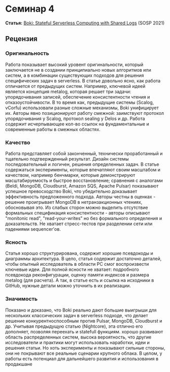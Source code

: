 # Семинар 4

**Статья:** [Boki: Stateful Serverless Computing with Shared Logs](https://www.cs.utexas.edu/~witchel/pubs/jia21sosp-boki.pdf) (SOSP 2021)

## Рецензия

### Оригинальность

Работа показывает высокий уровент оригинальности, который заключается не в создании принципиально новых алгоритмов или систем, а в комбинации существующих подходов для решения специфических задач в serverless. В статье довольно ясно, как работа отличается от предыдущих систем. Например, ключевой идеей является концепция metalog, которая решает три задачи: упорядочивания записей, обеспечение консистентности чтения и отказоустойчивости. В то время как, предыдущие системы (Scalog, vCorfu) использовали разные сложные механизмы, Boki унифицирует их. Авторы явно позиционируют работу смежной: заимствуют протокол упорядочивания у Scalog, протокол sealing у Delos и др. Работа содержит исчерпывающее кол-во ссылок на фундаментальные и современные работы в смежных областях.

### Качество

Работа представляет собой законченный, технически проработанный и тщательно подтвержденный результат. Дизайн системы последовательный и логичен, решения определенных задач. В статье содержаться эксперименты, которые впечатляют своим масштабом и качеством, например бенчмарки, которые демонстрируют масштабируемость и быстрое восстановление; сравнения с аналогами (Beldi, MongoDB, Cloudburst, Amazon SQS, Apache Pulsar) показывают успешное превосходство Boki, что убедительно доказывает эффективность предложенного подхода. Авторы честны в оценках - решение проигрывает MongoDB в нетранзакционных чтениях, обосновывая это. Из слабых сторон можно выделить отсутствие формальных спецификация консистентности - авторы описывают "monitonic read", "read-your-writes" но без формального определения и доказательств. Не хватает стресс-тестов при разделении сети или падениями sequencer'ов.

### Ясность

Статья хорошо структурирована, содержит хорошие псевдокоды и диаграммы архитектура. В цело, статья содержит достаточно деталей, чтобы опытный исследователь в области РС смог воспроизвести ключевые идеи. Для полной ясности не хватает: подробного псевдокода реконфигурации, оценку памяти индексов и размера metalog (для расчета). А так, в статье есть и ссылка на исходники в GitHub, нужные детали можно уточнить в их реализации.

### Значимость

Показано и доказано, что Boki реально дают большие выигрыши для нескольких классических задач в serverless подходе, что делает решение конкурентноспособным против Pulsar, MongoDB, Cloudburst и др. Учитывая предыдущую статью (Nightcore), эта отлично его дополняет, позволяя переехать и statefull функциям.  хорошо развивают область распределенных систем, высока вероятность, что другие исследователи и практики могут использовать наработки, идеи и решения статьи. Но хоть эксперименты и показывают сильные стороны, они не покрывают все реальные сценарии крупного облака. В целом, у работы есть потенциал для дальнейшего развития и использования в продакшане
